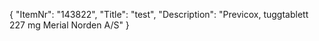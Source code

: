 {
  "ItemNr": "143822",
  "Title": "test",
  "Description": "Previcox, tuggtablett 227 mg Merial Norden A/S"
}